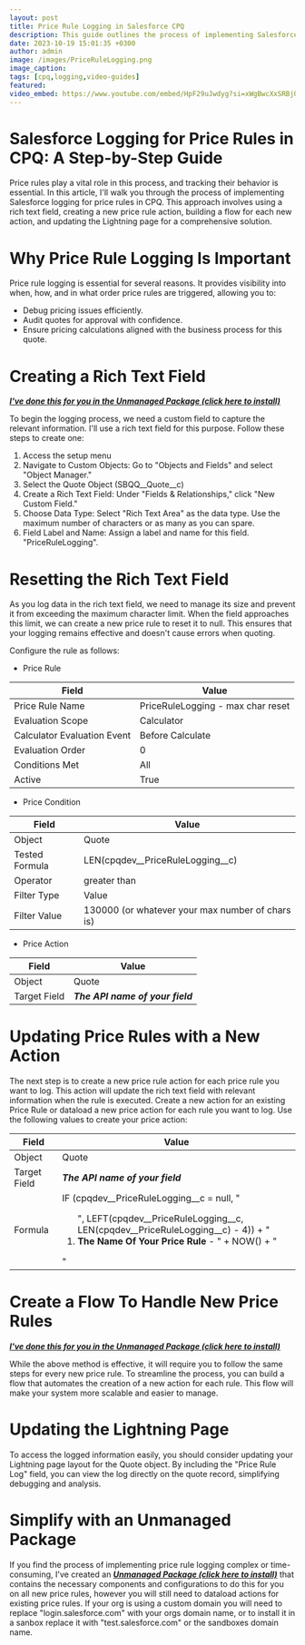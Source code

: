 ```yaml
---
layout: post
title: Price Rule Logging in Salesforce CPQ
description: This guide outlines the process of implementing Salesforce logging for price rules in the CPQ system. It covers the importance of price rule logging, creating a rich text field, resetting it to avoid data issues, updating price rules, and offers a solution for automation. This resource helps businesses streamline pricing strategy management and sales processes in Salesforce CPQ.
date: 2023-10-19 15:01:35 +0300
author: admin
image: /images/PriceRuleLogging.png
image_caption: 
tags: [cpq,logging,video-guides]
featured:
video_embed: https://www.youtube.com/embed/HpF29uJwdyg?si=xWgBwcXxSRBjQ2YG
---
```

# Salesforce Logging for Price Rules in CPQ: A Step-by-Step Guide

Price rules play a vital role in this process, and tracking their behavior is essential. In this article, I'll walk you through the process of implementing Salesforce logging for price rules in CPQ. This approach involves using a rich text field, creating a new price rule action, building a flow for each new action, and updating the Lightning page for a comprehensive solution.

# Why Price Rule Logging Is Important

Price rule logging is essential for several reasons. It provides visibility into when, how, and in what order price rules are triggered, allowing you to:
- Debug pricing issues efficiently.
- Audit quotes for approval with confidence.
- Ensure pricing calculations aligned with the business process for this quote.

# Creating a Rich Text Field

***[I've done this for you in the Unmanaged Package (click here to install)](https://login.salesforce.com/packaging/installPackage.apexp?p0=04tHs000000hKkd)***

To begin the logging process, we need a custom field to capture the relevant information. I'll use a rich text field for this purpose. Follow these steps to create one:

1. Access the setup menu
2. Navigate to Custom Objects: Go to "Objects and Fields" and select "Object Manager."
3. Select the Quote Object (SBQQ__Quote__c)
4. Create a Rich Text Field: Under "Fields & Relationships," click "New Custom Field."
5. Choose Data Type: Select "Rich Text Area" as the data type. Use the maximum number of characters or as many as you can spare.
6. Field Label and Name: Assign a label and name for this field. "PriceRuleLogging".

# Resetting the Rich Text Field

As you log data in the rich text field, we need to manage its size and prevent it from exceeding the maximum character limit. When the field approaches this limit, we can create a new price rule to reset it to null. This ensures that your logging remains effective and doesn't cause errors when quoting.

Configure the rule as follows:

- Price Rule

|Field|Value|
|----|------|
|Price Rule Name|PriceRuleLogging - max char reset|
|Evaluation Scope|Calculator|
|Calculator Evaluation Event|Before Calculate|
|Evaluation Order|0|
|Conditions Met|All|
|Active|True|

- Price Condition

|Field|Value|
|----|------|
|Object|Quote|
|Tested Formula|LEN(cpqdev__PriceRuleLogging__c)|
|Operator|greater than|
|Filter Type|Value|
|Filter Value|130000 (or whatever your max number of chars is)|

- Price Action

|Field|Value|
|----|------|
|Object|Quote|
|Target Field|***The API name of your field***|

# Updating Price Rules with a New Action

The next step is to create a new price rule action for each price rule you want to log. This action will update the rich text field with relevant information when the rule is executed.
Create a new action for an existing Price Rule or dataload a new price action for each rule you want to log. Use the following values to create your price action:

|Field|Value|
|----|------|
|Object|Quote|
|Target Field|***The API name of your field***|
|Formula|IF (cpqdev__PriceRuleLogging__c = null, "<ol>", LEFT(cpqdev__PriceRuleLogging__c, LEN(cpqdev__PriceRuleLogging__c) - 4)) + "<li><strong>The Name Of Your Price Rule</strong> - " + NOW() + "</li></ol>"|

# Create a Flow To Handle New Price Rules

***[I've done this for you in the Unmanaged Package (click here to install)](https://login.salesforce.com/packaging/installPackage.apexp?p0=04tHs000000hKkd)***

While the above method is effective, it will require you to follow the same steps for every new price rule. To streamline the process, you can build a flow that automates the creation of a new action for each rule. This flow will make your system more scalable and easier to manage.

# Updating the Lightning Page

To access the logged information easily, you should consider updating your Lightning page layout for the Quote object. By including the "Price Rule Log" field, you can view the log directly on the quote record, simplifying debugging and analysis.

# Simplify with an Unmanaged Package

If you find the process of implementing price rule logging complex or time-consuming, I've created an ***[Unmanaged Package (click here to install)](https://login.salesforce.com/packaging/installPackage.apexp?p0=04tHs000000hKkd)*** that contains the necessary components and configurations to do this for you on all new price rules, however you will still need to dataload actions for existing price rules. If your org is using a custom domain you will need to replace "login.salesforce.com" with your orgs domain name, or to install it in a sanbox replace it with "test.salesforce.com" or the sandboxes domain name.
